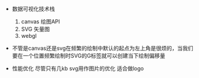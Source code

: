 - 数据可视化技术栈
  1. canvas 绘图API
  2. SVG 矢量图
  3. webgl 
- 不管是canvas还是svg在频繁的绘制中默认的起点为左上角是很烦的，当我们要在一个位置频繁绘制时SVG的G标签就可以创建当下绘制偏移量

- 性能优化
  尽管只有几kb
  svg用作图片的优化
  适合做logo